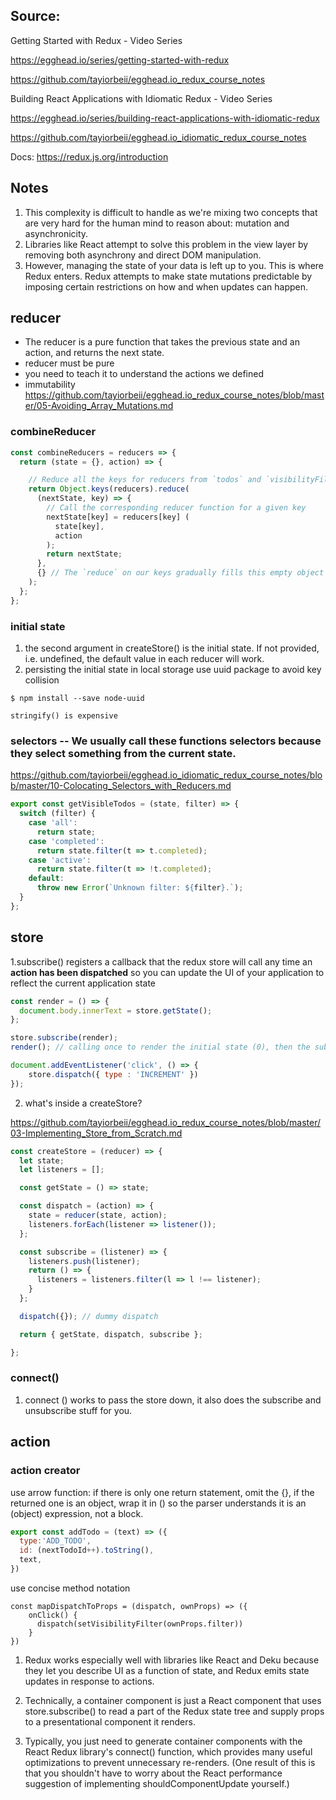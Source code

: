 ## Source:
Getting Started with Redux - Video Series

https://egghead.io/series/getting-started-with-redux

https://github.com/tayiorbeii/egghead.io_redux_course_notes


Building React Applications with Idiomatic Redux - Video Series

https://egghead.io/series/building-react-applications-with-idiomatic-redux

https://github.com/tayiorbeii/egghead.io_idiomatic_redux_course_notes

Docs: https://redux.js.org/introduction

## Notes

1. This complexity is difficult to handle as we're mixing two concepts that are very hard for the human mind to reason about: mutation and asynchronicity. 
2. Libraries like React attempt to solve this problem in the view layer by removing both asynchrony and direct DOM manipulation.
3. However, managing the state of your data is left up to you. This is where Redux enters. Redux attempts to make state mutations predictable by imposing certain restrictions on how and when updates can happen. 
## reducer
* The reducer is a pure function that takes the previous state and an action, and returns the next state.
* reducer must be pure
* you need to teach it to understand the actions we defined
* immutability
https://github.com/tayiorbeii/egghead.io_redux_course_notes/blob/master/05-Avoiding_Array_Mutations.md

### combineReducer
```javascript
const combineReducers = reducers => {
  return (state = {}, action) => {

    // Reduce all the keys for reducers from `todos` and `visibilityFilter`
    return Object.keys(reducers).reduce(
      (nextState, key) => {
        // Call the corresponding reducer function for a given key
        nextState[key] = reducers[key] (
          state[key],
          action
        );
        return nextState;
      },
      {} // The `reduce` on our keys gradually fills this empty object until it is returned.
    );
  };
};
```
### initial state
1. the second argument in createStore() is the initial state. If not provided, i.e. undefined, the default value in each reducer will work.
2. persisting the initial state in local storage
use uuid package to avoid key collision
```
$ npm install --save node-uuid
```
```
stringify() is expensive
```

### selectors -- We usually call these functions selectors because they select something from the current state.
https://github.com/tayiorbeii/egghead.io_idiomatic_redux_course_notes/blob/master/10-Colocating_Selectors_with_Reducers.md

```javascript
export const getVisibleTodos = (state, filter) => {
  switch (filter) {
    case 'all':
      return state;
    case 'completed':
      return state.filter(t => t.completed);
    case 'active':
      return state.filter(t => !t.completed);
    default:
      throw new Error(`Unknown filter: ${filter}.`);
  }
};
```


## store
1.subscribe() registers a callback that the redux store will call any time an **action has been dispatched** so you can update the UI of your application to reflect the current application state
```javascript
const render = () => {
  document.body.innerText = store.getState();
};

store.subscribe(render);
render(); // calling once to render the initial state (0), then the subscribe will update subsequently

document.addEventListener('click', () => {
    store.dispatch({ type : 'INCREMENT' })
});
```
2. what's inside a createStore?

https://github.com/tayiorbeii/egghead.io_redux_course_notes/blob/master/03-Implementing_Store_from_Scratch.md


```javascript
const createStore = (reducer) => {
  let state;
  let listeners = [];

  const getState = () => state;

  const dispatch = (action) => {
    state = reducer(state, action);
    listeners.forEach(listener => listener());
  };

  const subscribe = (listener) => {
    listeners.push(listener);
    return () => {
      listeners = listeners.filter(l => l !== listener);
    }
  };

  dispatch({}); // dummy dispatch

  return { getState, dispatch, subscribe };

};
```

### connect()
1. connect () works to pass the store down, it also does the subscribe and unsubscribe stuff for you.



## action

### action creator
use arrow function: if there is only one return statement, omit the {}, if the returned one is an object, wrap it in () so the parser understands it is an (object) expression, not a block.
```javascript
export const addTodo = (text) => ({
  type:'ADD_TODO',
  id: (nextTodoId++).toString(),
  text,
})
```

use concise method notation
```javascrip
const mapDispatchToProps = (dispatch, ownProps) => ({
    onClick() {
      dispatch(setVisibilityFilter(ownProps.filter))
    }
})
```














1.  Redux works especially well with libraries like React and Deku because they let you describe UI as a function of state, and Redux emits state updates in response to actions.

2. Technically, a container component is just a React component that uses store.subscribe() to read a part of the Redux state tree and supply props to a presentational component it renders. 

3. Typically, you just need to generate container components with the React Redux library's connect() function, which provides many useful optimizations to prevent unnecessary re-renders. (One result of this is that you shouldn't have to worry about the React performance suggestion of implementing shouldComponentUpdate yourself.)

